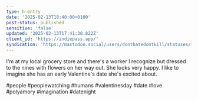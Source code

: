```yaml
---
type: h-entry
date: '2025-02-13T18:40:00+0100'
post-status: published
sensitive: 'false'
updated: '2025-02-13T17:41:30.822Z'
client_id: 'https://indiepass.app/'
syndication: 'https://mastodon.social/users/donthatedontkill/statuses/113997806003140015'
---
```

I'm at my local grocery store and there's a worker I recognize but dressed to the nines with flowers on her way out. She looks very happy. I like to imagine she has an early Valentine's date she's excited about. 


#people #peoplewatching #humans #valentinesday #date #love #polyamory #imagination #datenight
